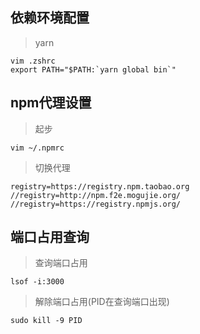 ## 依赖环境配置


> yarn 


```
vim .zshrc
export PATH="$PATH:`yarn global bin`"
```

## npm代理设置

> 起步

`vim ~/.npmrc`

> 切换代理

```
registry=https://registry.npm.taobao.org
//registry=http://npm.f2e.mogujie.org/
//registry=https://registry.npmjs.org/
```

## 端口占用查询

> 查询端口占用

`lsof -i:3000`


> 解除端口占用(PID在查询端口出现)

`sudo kill -9 PID`





